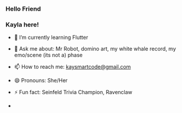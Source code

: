 ### Hello Friend 

### Kayla here!

- 🌱 I’m currently learning Flutter
- 💬 Ask me about: Mr Robot, domino art, my white whale record, my emo/scene (its not a) phase
- 📫 How to reach me: kaysmartcode@gmail.com
- 😄 Pronouns: She/Her
- ⚡ Fun fact: Seinfeld Trivia Champion, Ravenclaw 

-
<!--
**KaylaSmart/kaylasmart** is a ✨ _special_ ✨ repository because its `README.md` (this file) appears on your GitHub profile.
- 👯 I’m looking to collaborate on ...
- 🤔 I’m looking for help with ..
Here are some ideas to get you started:

- 
-->
